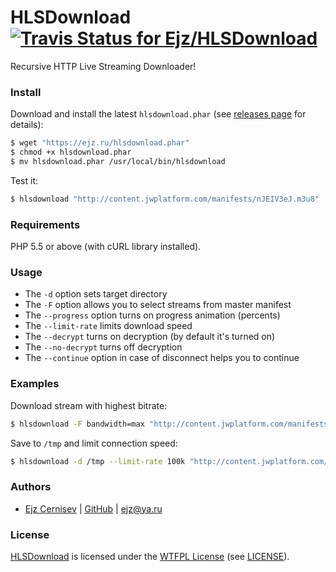 # HLSDownload [![Travis Status for Ejz/HLSDownload](https://travis-ci.org/Ejz/HLSDownload.svg?branch=master)](https://travis-ci.org/Ejz/HLSDownload)

Recursive HTTP Live Streaming Downloader!

### Install

Download and install the latest `hlsdownload.phar` (see [releases page](https://github.com/Ejz/HLSDownload/releases) for details):

```bash
$ wget "https://ejz.ru/hlsdownload.phar"
$ chmod +x hlsdownload.phar
$ mv hlsdownload.phar /usr/local/bin/hlsdownload
```

Test it:

```bash
$ hlsdownload "http://content.jwplatform.com/manifests/nJEIV3eJ.m3u8"
```

### Requirements

PHP 5.5 or above (with cURL library installed).

### Usage

* The `-d` option sets target directory
* The `-F` option allows you to select streams from master manifest
* The `--progress` option turns on progress animation (percents)
* The `--limit-rate` limits download speed
* The `--decrypt` turns on decryption (by default it's turned on)
* The `--no-decrypt` turns off decryption
* The `--continue` option in case of disconnect helps you to continue

### Examples

Download stream with highest bitrate:

```bash
$ hlsdownload -F bandwidth=max "http://content.jwplatform.com/manifests/nJEIV3eJ.m3u8"
```

Save to `/tmp` and limit connection speed:

```bash
$ hlsdownload -d /tmp --limit-rate 100k "http://content.jwplatform.com/manifests/nJEIV3eJ.m3u8"
```

### Authors

- [Ejz Cernisev](http://ejz.ru)  | [GitHub](https://github.com/Ejz) | <ejz@ya.ru>

### License

[HLSDownload](https://github.com/Ejz/HLSDownload) is licensed under the [WTFPL License](https://en.wikipedia.org/wiki/WTFPL) (see [LICENSE](LICENSE)).
